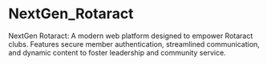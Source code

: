 # NextGen_Rotaract
NextGen Rotaract: A modern web platform designed to empower Rotaract clubs. Features secure member authentication, streamlined communication, and dynamic content to foster leadership and community service.
